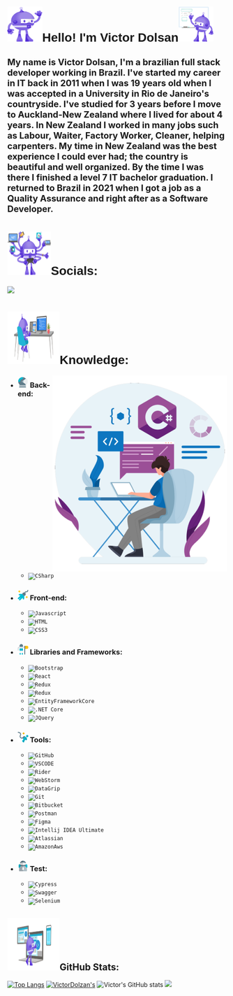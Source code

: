 # <h1 style="font-family: 'Tomorrow', sans-serif;"><img src="./img/dotnet-bot.svg" width="80px" height="80px"/>Hello! I'm Victor Dolsan<img src="./img/dotnet-bot_presenting.svg" width="80px" height="80px"></h1>
<h2 style="font-size: 20px">My name is Victor Dolsan, I'm a brazilian full stack developer working in Brazil.
I've started my career in IT back in 2011 when I was 19 years old when I was accepted in a University in Rio de Janeiro's countryside. I've studied for 3 years before I move to Auckland-New Zealand where I lived for about 4 years.
In New Zealand I worked in many jobs such as Labour, Waiter, Factory Worker, Cleaner, helping carpenters. My time in New Zealand was the best experience I could ever had; the country is beautiful and well organized. By the time I was there I finished a level 7 IT bachelor graduation.
I returned to Brazil in 2021 when I got a job as a Quality Assurance and right after as a Software Developer.</h2>

## <h1 style="font-family: 'Tomorrow', sans-serif;"><img src="./img/dotnet-bot_iot.svg" width="100px" height="100px">Socials:</h1>
<a href="https://www.linkedin.com/in/victor-dolsan-56896094/" alt="Linkedin">
    <img height=30 src="https://img.shields.io/badge/-Linkedin-0179b6?style=flat&logo=Linkedin&logoColor=white&link=https://www.linkedin.com/in/karen-abib/" />
  </a>


## <h1 style="font-family: 'Tomorrow', sans-serif;"><img src="./img/free-code-editor-tools-bot-desk.svg" width="120px" height="120px"/>Knowledge:</h1> 

[//]: # (<img src = "./img/computador.svg" align = "right" width= "400px">)
<!-- <img src = "./img/Programmer doing programming.webp" align = "right" width= "400px">-->
<!--<img src = "./img/C-Development.webp" align = "right" width= "400px">-->
<img src = "./img/CSharpProgrammer.png" align = "right" width= "400px">


- ### <b><img src="./img/astronaut-suit-helmet-with-glass-protection.png"/> Back-end: </b>
    - <code><img height="25" src="https://img.shields.io/badge/CSharp-blue?style=flat&logo=CSharp&logoColor=white" alt="CSharp"/></code>

[//]: # (    - <code><img height="25" src="https://img.shields.io/badge/PHP-7B68EE?style=flat&logo=PHP&logoColor=white" alt="CSharp"/></code>)

- ### <b><img src="./img/space-explorer-astronaut-with-cable-attached.png"/> Front-end: </b>
    - <code><img height="25" src="https://img.shields.io/badge/Javascript-F7Fd1E?style=flat&logo=Javascript&logoColor=black" alt="Javascript"/></code>
    - <code><img height="25" src="https://img.shields.io/badge/HTML-DD4B25?style=flat&logo=html5&logoColor=FFF" alt="HTML"/></code>
    - <code><img height="25" src="https://img.shields.io/badge/CSS3-264DE4?style=flat&logo=css3&logoColor=FFF" alt="CSS3"/></code>
- ### <b><img src="./img/astronaut-hoisting-flag-on-moon.png"/> Libraries and Frameworks: </b>    
  - <code><img height="25" src="https://img.shields.io/badge/Bootstrap-fff?style=flat&logo=Bootstrap" alt="Bootstrap"/></code>
  -   <code><img height="25" src="https://img.shields.io/badge/React-000000?style=flat&logo=React" alt="React"/></code>
  -   <code><img height="25" src="https://img.shields.io/badge/Redux-000000?style=flat&logo=Redux&logoColor=500045" alt="Redux"/></code>
  -   <code><img height="25" src="https://img.shields.io/badge/TypeScript-da4dc7?style=flat&logo=Typescript&logoColor=white" alt="Redux"/></code>
  -   <code><img height="25" src="https://img.shields.io/badge/Entity Framework Core-0071ba?style=flat&logo=dotnet" alt="EntityFrameworkCore"/></code>
  -   <code><img height="25" src="https://img.shields.io/badge/.NET Core-0071ba?style=flat&logo=dotnet" alt=".NET Core"/></code>
  -   <code><img height="25" src="https://img.shields.io/badge/Jquery-fe7042?style=flat&logo=jquery" alt="JQuery"/></code>
  
- ### <b><img src="./img/astronaut-on-space-exploration-down.png"/> Tools: </b>
    - <code><img height="25" src="https://img.shields.io/badge/GitHub-e1e2e3?style=flat&logo=GitHub&logoColor=000000" alt="GitHub"/></code>
    - <code><img height="25" src="https://img.shields.io/badge/VSCode-0384fc?style=flat&logo=VisualStudioCode&logoColor=FFF" alt="VSCODE"/></code>
    - <code><img height="25" src="https://img.shields.io/badge/Rider-ed8127?style=flat&logo=Rider&logoColor=000000" alt="Rider"/></code>
    - <code><img height="25" src="https://img.shields.io/badge/WebStorm-00cdd7?style=flat&logo=WebStorm&logoColor=000000" alt="WebStorm"/></code>
    - <code><img height="25" src="https://img.shields.io/badge/DataGrip-d37ada?style=flat&logo=DataGrip&logoColor=000000" alt="DataGrip"/></code>
    - <code><img height="25" src="https://img.shields.io/badge/Git-e1e2e3?style=flat&logo=Git" alt="Git"/></code>
    - <code><img height="25" src="https://img.shields.io/badge/-Bitbucket-0265ff?style=flat&logo=Bitbucket&logoColor=a2c5f9" alt="Bitbucket"/></code>
    - <code><img height="25" src="https://img.shields.io/badge/-Postman-e1e2e3?style=flat&logo=Postman" alt="Postman"/></code>
    - <code><img height="25" src="https://img.shields.io/badge/Figma-000000?style=flat&logo=figma" alt="Figma"/></code>
    - <code><img height="25" src="https://img.shields.io/badge/-Intellij IDEA Ultimate-fe265c?style=flat&logo=IntellijIDEA&logoColor=black" alt="Intellij IDEA Ultimate"/></code>
    - <code><img height="25" src="https://img.shields.io/badge/-Atlassian-0265ff?style=flat&logo=Atlassian&logoColor=a2c5f9" alt="Atlassian"/></code>
    - <code><img height="25" src="https://img.shields.io/badge/-AWS-232f3e?style=flat&logo=Amazon&logoColor=a2c5f9" alt="AmazonAws"/></code>

 - ### <b><img src="./img/astronaut-with-full-life-support-suit-for-space.png"/> Test: </b>
    - <code><img height="25" src="https://img.shields.io/badge/Cypress-646466?style=flat&logo=Cypress" alt="Cypress"/></code>
    - <code><img height="25" src="https://img.shields.io/badge/Swagger-black?style=flat&logo=Swagger" alt="Swagger"/></code>   
    - <code><img height="25" src="https://img.shields.io/badge/Selenium-93c843?style=flat&logo=Selenium&logoColor=ffffff" alt="Selenium"/></code>   


## <b><img src="./img/native-mobile-apps-cs-bot-platforms.svg" width="120px" height="120px">GitHub Stats:</b>
[![Top Langs](https://github-readme-stats.vercel.app/api/top-langs/?username=VictorDolzan&theme=prussian&layout=pie)](https://github.com/anuraghazra/github-readme-stats)
[![VictorDolzan's](http://github-profile-summary-cards.vercel.app/api/cards/repos-per-language?username=VictorDolzan&theme=prussian&layout=pie)](https://github.com/vn7n24fzkq/github-profile-summary-cards)
![Victor's GitHub stats](https://github-readme-stats.vercel.app/api?username=VictorDolzan&show_icons=true&theme=prussian)
<image width="880em" src="https://github-profile-summary-cards.vercel.app/api/cards/profile-details?username=VictorDolzan&theme=prussian">

<link rel="preconnect" href="https://fonts.googleapis.com">
<link rel="preconnect" href="https://fonts.gstatic.com" crossorigin>
<link href="https://fonts.googleapis.com/css2?family=Tomorrow:ital,wght@0,400;0,500;1,300&display=swap" rel="stylesheet">

